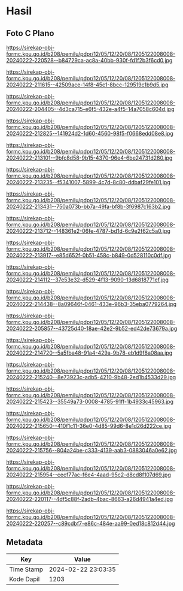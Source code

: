 # Hasil

## Foto C Plano

https://sirekap-obj-formc.kpu.go.id/b208/pemilu/pdpr/12/05/12/20/08/1205122008008-20240222-220528--b84729ca-ac8a-40bb-930f-fd1f2b3f6cd0.jpg

https://sirekap-obj-formc.kpu.go.id/b208/pemilu/pdpr/12/05/12/20/08/1205122008008-20240222-211615--42509ace-14f8-45c1-8bcc-129519c1b9d5.jpg

https://sirekap-obj-formc.kpu.go.id/b208/pemilu/pdpr/12/05/12/20/08/1205122008008-20240222-204405--4d3ca715-e6f5-432e-a4f5-14a7058c604d.jpg

https://sirekap-obj-formc.kpu.go.id/b208/pemilu/pdpr/12/05/12/20/08/1205122008008-20240222-212825--141924d2-1d60-4560-98f5-f0668edd08e8.jpg

https://sirekap-obj-formc.kpu.go.id/b208/pemilu/pdpr/12/05/12/20/08/1205122008008-20240222-213101--9bfc8d58-9b15-4370-96e4-6be24731d280.jpg

https://sirekap-obj-formc.kpu.go.id/b208/pemilu/pdpr/12/05/12/20/08/1205122008008-20240222-213235--f5341007-5899-4c7d-8c80-ddbaf29fe101.jpg

https://sirekap-obj-formc.kpu.go.id/b208/pemilu/pdpr/12/05/12/20/08/1205122008008-20240222-213431--750a073b-bb7a-49fa-bf8b-3f6987c163b2.jpg

https://sirekap-obj-formc.kpu.go.id/b208/pemilu/pdpr/12/05/12/20/08/1205122008008-20240222-213712--148361e2-06fe-4787-bd1d-6c9e2f62c5a0.jpg

https://sirekap-obj-formc.kpu.go.id/b208/pemilu/pdpr/12/05/12/20/08/1205122008008-20240222-213917--e85d652f-0b51-458c-b849-0d528110c0df.jpg

https://sirekap-obj-formc.kpu.go.id/b208/pemilu/pdpr/12/05/12/20/08/1205122008008-20240222-214112--37e53e32-d529-4f13-9090-13d6818771ef.jpg

https://sirekap-obj-formc.kpu.go.id/b208/pemilu/pdpr/12/05/12/20/08/1205122008008-20240222-214438--8a09646f-0461-433e-96b3-35eba0779264.jpg

https://sirekap-obj-formc.kpu.go.id/b208/pemilu/pdpr/12/05/12/20/08/1205122008008-20240222-205857--43725d40-18ae-42e2-9b52-ed42de73679a.jpg

https://sirekap-obj-formc.kpu.go.id/b208/pemilu/pdpr/12/05/12/20/08/1205122008008-20240222-214720--5a5fba48-91a4-429a-9b78-eb1d9f8a08aa.jpg

https://sirekap-obj-formc.kpu.go.id/b208/pemilu/pdpr/12/05/12/20/08/1205122008008-20240222-215240--8e73923c-adb5-4210-9b48-2ed1b4533d29.jpg

https://sirekap-obj-formc.kpu.go.id/b208/pemilu/pdpr/12/05/12/20/08/1205122008008-20240222-215423--35549a73-0008-4785-91ff-1b4933c45963.jpg

https://sirekap-obj-formc.kpu.go.id/b208/pemilu/pdpr/12/05/12/20/08/1205122008008-20240222-215650--410f1c11-36e0-4d85-99d6-8e1d26d222ce.jpg

https://sirekap-obj-formc.kpu.go.id/b208/pemilu/pdpr/12/05/12/20/08/1205122008008-20240222-215756--804a24be-c333-4139-aab3-0883046a0e62.jpg

https://sirekap-obj-formc.kpu.go.id/b208/pemilu/pdpr/12/05/12/20/08/1205122008008-20240222-215954--cecf77ac-f6e4-4aad-95c2-d8cd8f107d69.jpg

https://sirekap-obj-formc.kpu.go.id/b208/pemilu/pdpr/12/05/12/20/08/1205122008008-20240222-220117--4df5c88f-2adb-4bac-8663-a26d4941a4ed.jpg

https://sirekap-obj-formc.kpu.go.id/b208/pemilu/pdpr/12/05/12/20/08/1205122008008-20240222-220257--c89cdbf7-e86c-484e-aa99-0ed18c812d44.jpg


## Metadata

| Key        | Value               |
| ---------- | ------------------- |
| Time Stamp | 2024-02-22 23:03:35 |
| Kode Dapil | 1203                |



